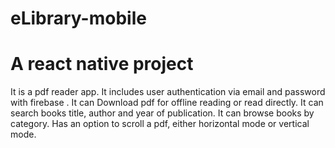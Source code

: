 # eLibrary-mobile
# A react native project
It is a pdf reader app.
It includes user authentication via email and password with firebase .
It can Download pdf for offline reading or read directly.
It can search books title, author and year of publication.
It can browse books by category.
Has an option to scroll a pdf, either horizontal mode or vertical mode. 
